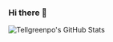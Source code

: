 ### Hi there 👋

<!--
**tellgreenpo/tellgreenpo** is a ✨ _special_ ✨ repository because its `README.md` (this file) appears on your GitHub profile.

Here are some ideas to get you started:

- 🔭 I’m currently working on ...
- 🌱 I’m currently learning ...
- 👯 I’m looking to collaborate on ...
- 🤔 I’m looking for help with ...
- 💬 Ask me about ...
- 📫 How to reach me: ...
- 😄 Pronouns: ...
- ⚡ Fun fact: ...
-->

![Tellgreenpo's GitHub Stats](https://github-readme-stats.vercel.app/api?username=tellgreenpo&count_private=true&show_icons=true&theme=gruvbox)
